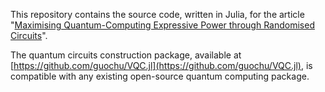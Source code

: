 This repository contains the source code, written in Julia, for the article "[Maximising Quantum-Computing Expressive Power through Randomised Circuits](https://arxiv.org/abs/2312.01947)". 

The quantum circuits construction package, available at [https://github.com/guochu/VQC.jl](https://github.com/guochu/VQC.jl), is compatible with any existing open-source quantum computing package.
